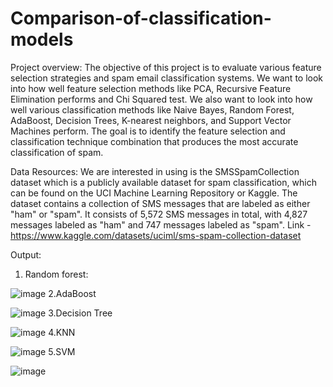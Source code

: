 # Comparison-of-classification-models
Project overview: The objective of this project is to evaluate various feature selection strategies and spam
email classification systems. We want to look into how well feature selection methods like
PCA, Recursive Feature Elimination performs and Chi Squared test. We also want to look into how well various
classification methods like Naive Bayes, Random Forest, AdaBoost, Decision Trees, K-nearest
neighbors, and Support Vector Machines perform. The goal is to identify the feature
selection and classification technique combination that produces the most accurate
classification of spam.

Data Resources:
We are interested in using is the SMSSpamCollection dataset
which is a publicly available dataset for spam classification, which can be found on
the UCI Machine Learning Repository or Kaggle. The dataset contains a collection of
SMS messages that are labeled as either "ham" or "spam". It consists of 5,572 SMS
messages in total, with 4,827 messages labeled as "ham" and 747 messages labeled
as "spam".
Link - https://www.kaggle.com/datasets/uciml/sms-spam-collection-dataset


Output:





1. Random forest:





![image](https://user-images.githubusercontent.com/62478652/224862182-854e4c0f-2057-43d8-86f2-1728ff63dc3a.png)
2.AdaBoost





![image](https://user-images.githubusercontent.com/62478652/224862262-449ab136-374e-49db-b7e6-c40b82cdf5d4.png)
3.Decision Tree





![image](https://user-images.githubusercontent.com/62478652/224862332-43982d0a-e9e3-4383-8c9a-e48eb613eab2.png)
4.KNN





![image](https://user-images.githubusercontent.com/62478652/224862376-b03f4534-58d8-4394-abb9-588e0c719cbe.png)
5.SVM





![image](https://user-images.githubusercontent.com/62478652/224862432-41af0808-97ac-472a-8413-6f2164d2ebf8.png)
